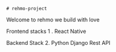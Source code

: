     
    # rehmo-project
    
    
Welcome to rehmo we build with love
    
Frontend stacks
    1 . React Native
     
 Backend Stack
    2. Python Django Rest API
    
    
